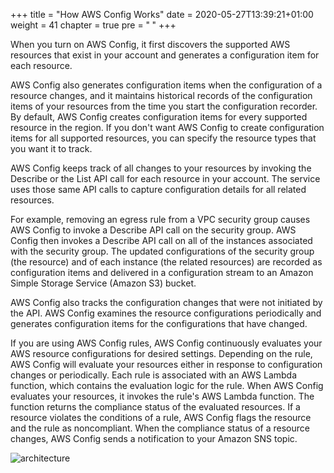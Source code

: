 +++
title = "How AWS Config Works"
date = 2020-05-27T13:39:21+01:00
weight = 41
chapter = true
pre = "<b> </b>"
+++

When you turn on AWS Config, it first discovers the supported AWS resources that exist in your account and generates a configuration item for each resource.

AWS Config also generates configuration items when the configuration of a resource changes, and it maintains historical records of the configuration items of your resources from the time you start the configuration recorder. By default, AWS Config creates configuration items for every supported resource in the region. If you don't want AWS Config to create configuration items for all supported resources, you can specify the resource types that you want it to track.

AWS Config keeps track of all changes to your resources by invoking the Describe or the List API call for each resource in your account. The service uses those same API calls to capture configuration details for all related resources.

For example, removing an egress rule from a VPC security group causes AWS Config to invoke a Describe API call on the security group. AWS Config then invokes a Describe API call on all of the instances associated with the security group. The updated configurations of the security group (the resource) and of each instance (the related resources) are recorded as configuration items and delivered in a configuration stream to an Amazon Simple Storage Service (Amazon S3) bucket.

AWS Config also tracks the configuration changes that were not initiated by the API. AWS Config examines the resource configurations periodically and generates configuration items for the configurations that have changed.

If you are using AWS Config rules, AWS Config continuously evaluates your AWS resource configurations for desired settings. Depending on the rule, AWS Config will evaluate your resources either in response to configuration changes or periodically. Each rule is associated with an AWS Lambda function, which contains the evaluation logic for the rule. When AWS Config evaluates your resources, it invokes the rule's AWS Lambda function. The function returns the compliance status of the evaluated resources. If a resource violates the conditions of a rule, AWS Config flags the resource and the rule as noncompliant. When the compliance status of a resource changes, AWS Config sends a notification to your Amazon SNS topic.

![architecture](/images/config.png)